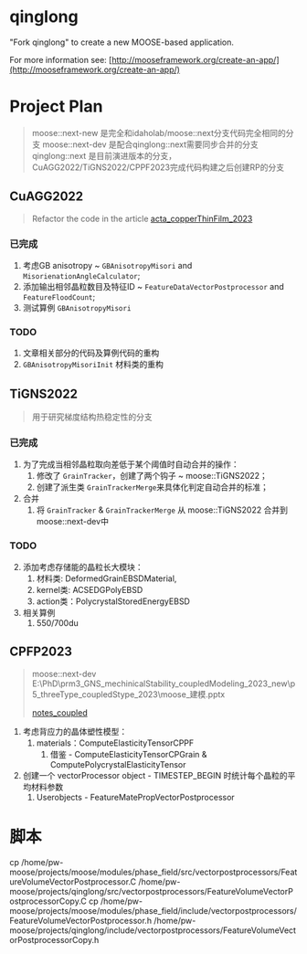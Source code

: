 qinglong
=====

"Fork qinglong" to create a new MOOSE-based application.

For more information see: [http://mooseframework.org/create-an-app/](http://mooseframework.org/create-an-app/)

# Project Plan
> moose::next-new 是完全和idaholab/moose::next分支代码完全相同的分支
> moose::next-dev 是配合qinglong::next需要同步合并的分支
> qinglong::next 是目前演进版本的分支，CuAGG2022/TiGNS2022/CPPF2023完成代码构建之后创建RP的分支


## CuAGG2022
> Refactor the code in the article [acta_copperThinFilm_2023](https://www.sciencedirect.com/science/article/pii/S1359645423005669?via%3Dihub)

### 已完成
1. 考虑GB anisotropy ~ `GBAnisotropyMisori` and `MisorienationAngleCalculator`;
2. 添加输出相邻晶粒数目及特征ID ~ `FeatureDataVectorPostprocessor` and  `FeatureFloodCount`;
3. 测试算例 `GBAnisotropyMisori`

### TODO
1. 文章相关部分的代码及算例代码的重构
2. `GBAnisotropyMisoriInit` 材料类的重构

## TiGNS2022
> 用于研究梯度结构热稳定性的分支

### 已完成
1. 为了完成当相邻晶粒取向差低于某个阈值时自动合并的操作：
   1. 修改了 `GrainTracker`，创建了两个钩子 ~ moose::TiGNS2022；
   2. 创建了派生类 `GrainTrackerMerge`来具体化判定自动合并的标准；
2. 合并
   1. 将 `GrainTracker` & `GrainTrackerMerge` 从 moose::TiGNS2022 合并到 moose::next-dev中


### TODO
2. 添加考虑存储能的晶粒长大模块：
   1. 材料类: DeformedGrainEBSDMaterial, 
   2. kernel类: ACSEDGPolyEBSD
   3. action类：PolycrystalStoredEnergyEBSD
3. 相关算例
   1. 550/700du

## CPFP2023
> moose::next-dev
> E:\PhD\prm3_GNS_mechinicalStability_coupledModeling_2023_new\p5_threeType_coupledStype_2023\moose_建模.pptx
>
> 
> [notes_coupled](./graingrowth/p4_CPPF_threeCoupled2023/coupled_tests/notes_coupled.md)
> 
1. 考虑背应力的晶体塑性模型：
   1. materials：ComputeElasticityTensorCPPF
      1. 借鉴 - ComputeElasticityTensorCPGrain & ComputePolycrystalElasticityTensor
2. 创建一个 vectorProcessor object - TIMESTEP_BEGIN 时统计每个晶粒的平均材料参数
   1. Userobjects - FeatureMatePropVectorPostprocessor


# 脚本
cp /home/pw-moose/projects/moose/modules/phase_field/src/vectorpostprocessors/FeatureVolumeVectorPostprocessor.C /home/pw-moose/projects/qinglong/src/vectorpostprocessors/FeatureVolumeVectorPostprocessorCopy.C
cp /home/pw-moose/projects/moose/modules/phase_field/include/vectorpostprocessors/FeatureVolumeVectorPostprocessor.h /home/pw-moose/projects/qinglong/include/vectorpostprocessors/FeatureVolumeVectorPostprocessorCopy.h